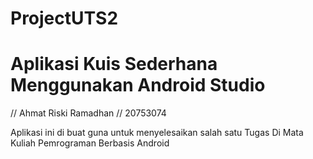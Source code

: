 # ProjectUTS2
# Aplikasi Kuis Sederhana Menggunakan Android Studio

// Ahmat Riski Ramadhan
// 20753074

Aplikasi ini di buat guna untuk menyelesaikan salah satu Tugas Di Mata Kuliah Pemrograman Berbasis Android 

